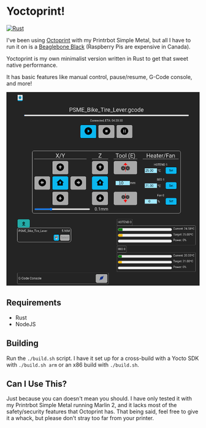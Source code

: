 # Yoctoprint!

[![Rust](https://github.com/emag37/yoctoprint/actions/workflows/rust.yml/badge.svg?branch=develop)](https://github.com/emag37/yoctoprint/actions/workflows/rust.yml)

I've been using [Octoprint](https://octoprint.org/) with my Printrbot Simple Metal, but all I have to run it on is a [Beaglebone Black](https://beagleboard.org/black) (Raspberry Pis are expensive in Canada). 

Yoctoprint is my own minimalist version written in Rust to get that sweet native performance.

It has basic features like manual control, pause/resume, G-Code console, and more!

![In Action](screencap.png)

## Requirements
- Rust
- NodeJS

## Building
Run the `./build.sh` script. I have it set up for a cross-build with a Yocto SDK with `./build.sh arm` or an x86 build with `./build.sh`.

## Can I Use This?
Just because you can doesn't mean you should. I have only tested it with my Printrbot Simple Metal running Marlin 2, and it lacks most of the safety/security features that Octoprint has. That being said, feel free to give it a whack, but please don't stray too far from your printer.
